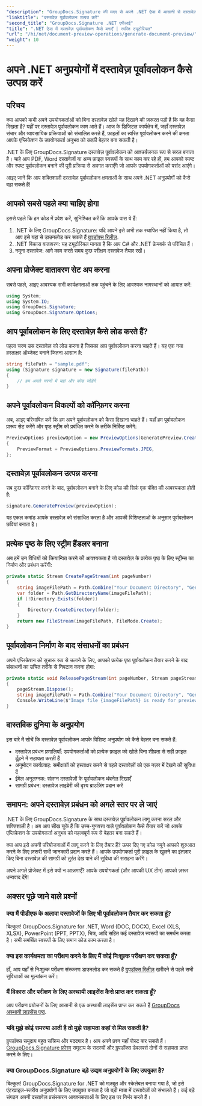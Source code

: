 ```yaml
---
"description": "GroupDocs.Signature की मदद से अपने .NET ऐप्स में आसानी से दस्तावेज़ पूर्वावलोकन बनाना सीखें। यह चरण-दर-चरण मार्गदर्शिका डेवलपर्स को उपयोगकर्ता अनुभव बेहतर बनाने में मदद करती है।"
"linktitle": "दस्तावेज़ पूर्वावलोकन उत्पन्न करें"
"second_title": "GroupDocs.Signature .NET एपीआई"
"title": ".NET ऐप्स में दस्तावेज़ पूर्वावलोकन कैसे बनाएँ | त्वरित ट्यूटोरियल"
"url": "/hi/net/document-preview-operations/generate-document-preview/"
"weight": 10
---
```


# अपने .NET अनुप्रयोगों में दस्तावेज़ पूर्वावलोकन कैसे उत्पन्न करें

## परिचय

क्या आपको कभी अपने उपयोगकर्ताओं को बिना दस्तावेज़ खोले यह दिखाने की ज़रूरत पड़ी है कि वह कैसा दिखता है? यहीं पर दस्तावेज़ पूर्वावलोकन काम आते हैं। आज के डिजिटल कार्यक्षेत्र में, जहाँ दस्तावेज़ संचार और व्यावसायिक प्रक्रियाओं को संचालित करते हैं, फ़ाइलों का त्वरित पूर्वावलोकन करने की क्षमता आपके एप्लिकेशन के उपयोगकर्ता अनुभव को काफ़ी बेहतर बना सकती है।

.NET के लिए GroupDocs.Signature दस्तावेज़ पूर्वावलोकन को आश्चर्यजनक रूप से सरल बनाता है। चाहे आप PDF, Word दस्तावेज़ों या अन्य फ़ाइल स्वरूपों के साथ काम कर रहे हों, हम आपको स्पष्ट और स्पष्ट पूर्वावलोकन बनाने की पूरी प्रक्रिया से अवगत कराएँगे जो आपके उपयोगकर्ताओं को पसंद आएंगे।

आइए जानें कि आप शक्तिशाली दस्तावेज़ पूर्वावलोकन क्षमताओं के साथ अपने .NET अनुप्रयोगों को कैसे बढ़ा सकते हैं!

## आपको सबसे पहले क्या चाहिए होगा

इससे पहले कि हम कोड में प्रवेश करें, सुनिश्चित करें कि आपके पास ये हैं:

1. .NET के लिए GroupDocs.Signature: यदि आपने इसे अभी तक स्थापित नहीं किया है, तो आप इसे यहां से डाउनलोड कर सकते हैं [ग्रुपडॉक्स रिलीज़](https://releases.groupdocs.com/signature/net/).
2. .NET विकास वातावरण: यह ट्यूटोरियल मानता है कि आप C# और .NET फ्रेमवर्क से परिचित हैं।
3. नमूना दस्तावेज: आगे काम करते समय कुछ परीक्षण दस्तावेज तैयार रखें।

## अपना प्रोजेक्ट वातावरण सेट अप करना

सबसे पहले, आइए आवश्यक सभी कार्यक्षमताओं तक पहुंचने के लिए आवश्यक नामस्थानों को आयात करें:

```csharp
using System;
using System.IO;
using GroupDocs.Signature;
using GroupDocs.Signature.Options;
```

## आप पूर्वावलोकन के लिए दस्तावेज़ कैसे लोड करते हैं?

पहला चरण उस दस्तावेज़ को लोड करना है जिसका आप पूर्वावलोकन करना चाहते हैं। यह एक नया हस्ताक्षर ऑब्जेक्ट बनाने जितना आसान है:

```csharp
string filePath = "sample.pdf";
using (Signature signature = new Signature(filePath))
{
    // हम अगले चरणों में यहां और कोड जोड़ेंगे
}
```

## अपने पूर्वावलोकन विकल्पों को कॉन्फ़िगर करना

अब, आइए परिभाषित करें कि हम अपने पूर्वावलोकन को कैसा दिखाना चाहते हैं। यहाँ हम पूर्वावलोकन प्रारूप सेट करेंगे और पृष्ठ स्ट्रीम को प्रबंधित करने के तरीके निर्दिष्ट करेंगे:

```csharp
PreviewOptions previewOption = new PreviewOptions(GeneratePreview.CreatePageStream, GeneratePreview.ReleasePageStream)
{
    PreviewFormat = PreviewOptions.PreviewFormats.JPEG,
};
```

## दस्तावेज़ पूर्वावलोकन उत्पन्न करना

सब कुछ कॉन्फ़िगर करने के बाद, पूर्वावलोकन बनाने के लिए कोड की सिर्फ एक पंक्ति की आवश्यकता होती है:

```csharp
signature.GeneratePreview(previewOption);
```

यह एकल कमांड आपके दस्तावेज़ को संसाधित करता है और आपकी विशिष्टताओं के अनुसार पूर्वावलोकन छवियां बनाता है।

## प्रत्येक पृष्ठ के लिए स्ट्रीम हैंडलर बनाना

अब हमें उन विधियों को क्रियान्वित करने की आवश्यकता है जो दस्तावेज़ के प्रत्येक पृष्ठ के लिए स्ट्रीम्स का निर्माण और प्रबंधन करेंगी:

```csharp
private static Stream CreatePageStream(int pageNumber)
{
    string imageFilePath = Path.Combine("Your Document Directory", "GeneratePreviewFolder", "image-" + pageNumber.ToString() + ".jpg");
    var folder = Path.GetDirectoryName(imageFilePath);
    if (!Directory.Exists(folder))
    {
        Directory.CreateDirectory(folder);
    }
    return new FileStream(imageFilePath, FileMode.Create);
}
```

## पूर्वावलोकन निर्माण के बाद संसाधनों का प्रबंधन

अपने एप्लिकेशन को सुचारू रूप से चलाने के लिए, आपको प्रत्येक पृष्ठ पूर्वावलोकन तैयार करने के बाद संसाधनों का उचित तरीके से निपटान करना होगा:

```csharp
private static void ReleasePageStream(int pageNumber, Stream pageStream)
{
    pageStream.Dispose();
    string imageFilePath = Path.Combine("Your Document Directory", "GeneratePreviewFolder", "image-" + pageNumber.ToString() + ".jpg");
    Console.WriteLine($"Image file {imageFilePath} is ready for preview");
}
```

## वास्तविक दुनिया के अनुप्रयोग

इस बारे में सोचें कि दस्तावेज़ पूर्वावलोकन आपके विशिष्ट अनुप्रयोग को कैसे बेहतर बना सकते हैं:

- दस्तावेज़ प्रबंधन प्रणालियाँ: उपयोगकर्ताओं को प्रत्येक फ़ाइल को खोले बिना शीघ्रता से सही फ़ाइल ढूँढ़ने में सहायता करती हैं
- अनुमोदन कार्यप्रवाह: समीक्षकों को हस्ताक्षर करने से पहले दस्तावेज़ों को एक नज़र में देखने की सुविधा दें
- ईमेल अनुलग्नक: संलग्न दस्तावेज़ों के पूर्वावलोकन थंबनेल दिखाएँ
- सामग्री प्रबंधन: दस्तावेज़ लाइब्रेरी की दृश्य ब्राउज़िंग प्रदान करें

## समापन: अपने दस्तावेज़ प्रबंधन को अगले स्तर पर ले जाएं

.NET के लिए GroupDocs.Signature के साथ दस्तावेज़ पूर्वावलोकन लागू करना सरल और शक्तिशाली है। अब आप सीख चुके हैं कि उच्च-गुणवत्ता वाले पूर्वावलोकन कैसे तैयार करें जो आपके एप्लिकेशन के उपयोगकर्ता अनुभव को महत्वपूर्ण रूप से बेहतर बना सकते हैं।

क्या आप इसे अपनी परियोजनाओं में लागू करने के लिए तैयार हैं? ऊपर दिए गए कोड नमूने आपको शुरुआत करने के लिए ज़रूरी सभी जानकारी प्रदान करते हैं। आपके उपयोगकर्ता पूरी फ़ाइल के खुलने का इंतज़ार किए बिना दस्तावेज़ की सामग्री को तुरंत देख पाने की सुविधा की सराहना करेंगे।

अपने अगले प्रोजेक्ट में इसे क्यों न आज़माएँ? आपके उपयोगकर्ता (और आपकी UX टीम) आपको ज़रूर धन्यवाद देंगे!

## अक्सर पूछे जाने वाले प्रश्नों

### क्या मैं पीडीएफ के अलावा दस्तावेजों के लिए भी पूर्वावलोकन तैयार कर सकता हूं?

बिल्कुल! GroupDocs.Signature for .NET, Word (DOC, DOCX), Excel (XLS, XLSX), PowerPoint (PPT, PPTX), चित्र, आदि सहित कई दस्तावेज़ स्वरूपों का समर्थन करता है। सभी समर्थित स्वरूपों के लिए समान कोड काम करता है।

### क्या इस कार्यक्षमता का परीक्षण करने के लिए मैं कोई निःशुल्क परीक्षण कर सकता हूँ?

हाँ, आप यहाँ से निःशुल्क परीक्षण संस्करण डाउनलोड कर सकते हैं [ग्रुपडॉक्स रिलीज़](https://releases.groupdocs.com/) खरीदने से पहले सभी सुविधाओं का मूल्यांकन करें।

### मैं विकास और परीक्षण के लिए अस्थायी लाइसेंस कैसे प्राप्त कर सकता हूँ?

आप परीक्षण प्रयोजनों के लिए आसानी से एक अस्थायी लाइसेंस प्राप्त कर सकते हैं [GroupDocs अस्थायी लाइसेंस पृष्ठ](https://purchase.groupdocs.com/temporary-license/).

### यदि मुझे कोई समस्या आती है तो मुझे सहायता कहां से मिल सकती है?

ग्रुपडॉक्स समुदाय बहुत सक्रिय और मददगार है। आप अपने प्रश्न यहाँ पोस्ट कर सकते हैं। [GroupDocs.Signature फ़ोरम](https://forum.groupdocs.com/c/signature/13) समुदाय के सदस्यों और ग्रुपडॉक्स डेवलपर्स दोनों से सहायता प्राप्त करने के लिए।

### क्या GroupDocs.Signature बड़े उद्यम अनुप्रयोगों के लिए उपयुक्त है?

बिल्कुल! GroupDocs.Signature for .NET को मज़बूत और स्केलेबल बनाया गया है, जो इसे एंटरप्राइज़-स्तरीय अनुप्रयोगों के लिए उपयुक्त बनाता है जो बड़ी मात्रा में दस्तावेज़ों को संभालते हैं। कई बड़े संगठन अपनी दस्तावेज़ प्रसंस्करण आवश्यकताओं के लिए इस पर निर्भर करते हैं।